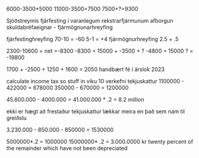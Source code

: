 6000-3500+5000
11000-3500=7500
7500+?=9300

Sjóðstreymis
fjárfesting í varanlegum rekstrarfjármunum
afborgun skuldabréfaeignar - fjármögnunarhreyfing

fjárfestinghreyfing
70-10 = -60
5-1 = +4
fjármögnurhreyfing
2.5 + .5

2300-10600 = 
net  =-8300
-8300 = 15000 + -3500 + ?
-4800 = 15000
? = -19800

1700 + -2500 + 1250 + 1600 = 2050 handbært fé í árslok 2023

calculate income tax so stuff in viku 10 verkefni tekjuskattur
1100000 - 422000 = 678000
350000 - 670000 = 1200000

45.600.000 - 4000.000 = 41.000.000 * .2 = 8.2 million

ekki er hægt að frestaður tekjuskattur lækkar meira en það sem nam til greiðslu 

3.230.000 - 850.000 - 850000 = 1530000

5000000*.2 = 1000000
15000000* .2 = 3.000.0000 kr
twenty percent of the remainder which have not been depreciated
